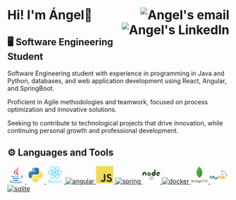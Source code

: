 <h1 align="left">Hi! I'm Ángel👋
  <a href="mailto:angelmlt03@gmail.com">
    <img align="right" alt="Angel's email" src="https://img.shields.io/badge/Email-blue?style=flat&logo=gmail&logoColor=black" />
  </a>
  <a href="https://www.linkedin.com/in/angelmlt/">
    <img align="right" alt="Angel's LinkedIn" src="https://img.shields.io/badge/LinkedIn-blue?style=flat&logo=linkedin&logoColor=black" />
  </a>
</h1>

## 🖥️ **Software Engineering Student**

<p>Software Engineering student with experience in programming in Java and Python, databases, and web application development using React, Angular, and SpringBoot.</p>
<p>Proficient in Agile methodologies and teamwork, focused on process optimization and innovative solutions.</p>
<p>Seeking to contribute to technological projects that drive innovation, while continuing personal growth and professional development.</p>

## ⚙️ **Languages and Tools**

  <a href="https://www.java.com" target="_blank" rel="noreferrer">
    <img src="https://raw.githubusercontent.com/devicons/devicon/master/icons/java/java-original.svg" alt="java" width="40" height="40" />
  </a>
  <a href="https://www.python.org" target="_blank" rel="noreferrer">
    <img src="https://raw.githubusercontent.com/devicons/devicon/master/icons/python/python-original.svg" alt="python" width="40" height="40" />
  </a>
  <a href="https://reactjs.org/" target="_blank" rel="noreferrer">
    <img src="https://raw.githubusercontent.com/devicons/devicon/master/icons/react/react-original-wordmark.svg" alt="react" width="40" height="40" />
  </a>
  <a href="https://angular.dev/" target="_blank" rel="noreferrer">
    <img src="https://icongr.am/devicon/angularjs-original.svg?size=128&color=currentColor" alt="angular" width="40" height="40" />
  </a>
   <a href="https://developer.mozilla.org/en-US/docs/Web/JavaScript" target="_blank" rel="noreferrer">
    <img src="https://raw.githubusercontent.com/devicons/devicon/master/icons/javascript/javascript-original.svg" alt="javascript" width="40" height="40" />
  </a>
  <a href="https://spring.io/" target="_blank" rel="noreferrer">
    <img src="https://www.vectorlogo.zone/logos/springio/springio-icon.svg" alt="spring" width="40" height="40" />
  </a>
  <a href="https://nodejs.org" target="_blank" rel="noreferrer">
    <img src="https://raw.githubusercontent.com/devicons/devicon/master/icons/nodejs/nodejs-original-wordmark.svg" alt="nodejs" width="40" height="40" />
  </a>
  <a href="https://www.docker.com/" target="_blank" rel="noreferrer">
    <img src="https://icongr.am/devicon/docker-original.svg?size=128&color=currentColor" alt="docker" width="40" height="40" />
  </a>
  <a href="https://www.mongodb.com/" target="_blank" rel="noreferrer">
    <img src="https://raw.githubusercontent.com/devicons/devicon/master/icons/mongodb/mongodb-original-wordmark.svg" alt="mongodb" width="40" height="40" />
  </a>
  <a href="https://www.mysql.com/" target="_blank" rel="noreferrer">
    <img src="https://raw.githubusercontent.com/devicons/devicon/master/icons/mysql/mysql-original-wordmark.svg" alt="mysql" width="40" height="40" />
  </a>
  <a href="https://www.sqlite.org/" target="_blank" rel="noreferrer">
    <img src="https://www.vectorlogo.zone/logos/sqlite/sqlite-icon.svg" alt="sqlite" width="40" height="40" />
  </a>
